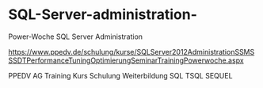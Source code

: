 # SQL-Server-administration-
Power-Woche SQL Server Administration


https://www.ppedv.de/schulung/kurse/SQLServer2012AdministrationSSMSSSDTPerformanceTuningOptimierungSeminarTrainingPowerwoche.aspx

PPEDV AG Training Kurs Schulung Weiterbildung SQL TSQL SEQUEL
